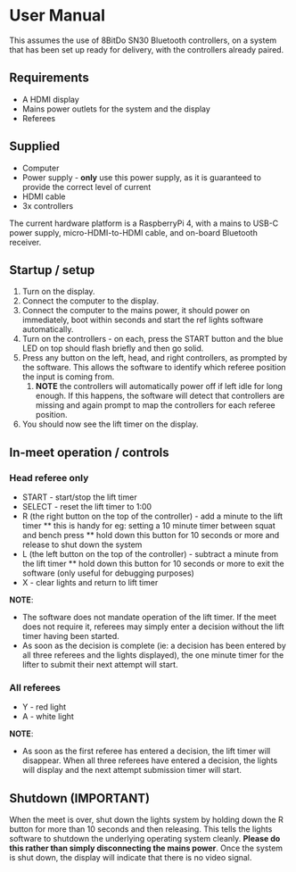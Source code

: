 # User Manual

This assumes the use of 8BitDo SN30 Bluetooth controllers, on a system that has been set up ready for delivery, with the controllers already paired.

## Requirements

* A HDMI display 
* Mains power outlets for the system and the display
* Referees

## Supplied

* Computer 
* Power supply - **only** use this power supply, as it is guaranteed to provide the correct level of current
* HDMI cable
* 3x controllers

The current hardware platform is a RaspberryPi 4, with a mains to USB-C power supply, micro-HDMI-to-HDMI cable,
and on-board Bluetooth receiver.

## Startup / setup

1. Turn on the display.
1. Connect the computer to the display.
1. Connect the computer to the mains power, it should power on immediately, boot within seconds and start the ref lights software automatically.
1. Turn on the controllers - on each, press the START button and the blue LED on top should flash briefly and then go solid.
1. Press any button on the left, head, and right controllers, as prompted by the software.  This allows the software to identify which referee position the input is coming from.
    1. **NOTE** the controllers will automatically power off if left idle for long enough.  If this happens, the software will detect that controllers are missing and again prompt to map the controllers for each referee position.
1. You should now see the lift timer on the display.

## In-meet operation / controls

### Head referee only

* START - start/stop the lift timer
* SELECT - reset the lift timer to 1:00
* R (the right button on the top of the controller) - add a minute to the lift timer
** this is handy for eg: setting a 10 minute timer between squat and bench press
** hold down this button for 10 seconds or more and release to shut down the system
* L (the left button on the top of the controller) - subtract a minute from the lift timer
** hold down this button for 10 seconds or more to exit the software (only useful for debugging purposes)
* X - clear lights and return to lift timer

**NOTE**:
* The software does not mandate operation of the lift timer.  If the meet does not require it, referees may simply enter a decision without the lift timer having been started.
* As soon as the decision is complete (ie: a decision has been entered by all three referees and the lights displayed), the one minute timer for the lifter to submit their next attempt will start.

### All referees

* Y - red light
* A - white light

**NOTE**:
* As soon as the first referee has entered a decision, the lift timer will disappear.  When all three referees have entered a decision, the lights will display and the next attempt submission timer will start.

## Shutdown (IMPORTANT)

When the meet is over, shut down the lights system by holding down the R button for more than 10 seconds and then releasing.  This tells the lights software to shutdown the underlying operating system cleanly.  **Please do this rather than simply disconnecting the mains power**.  Once the system is shut down, the display will indicate that there is no video signal.
